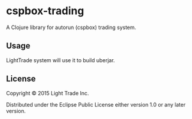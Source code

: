 # cspbox-trading

A Clojure library for autorun (cspbox) trading system.

## Usage

LightTrade system will use it to build uberjar.

## License

Copyright © 2015 Light Trade Inc.

Distributed under the Eclipse Public License either version 1.0 or any later version.
